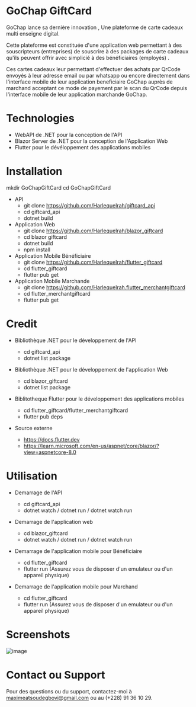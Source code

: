 # GoChap GiftCard

GoChap lance sa dernière innovation , Une plateforme de carte cadeaux multi enseigne digital.

Cette plateforme est constituée d'une application web permettant à des souscripteurs (entreprises) de souscrire à des packages de carte cadeaux qu'ils peuvent offrir avec simplicié à des bénéficiaires (employés) .

Ces cartes cadeaux leur permettant d'effectuer des achats
par QrCode envoyés à leur adresse email ou par whatsapp ou encore directement dans l'interface mobile de leur application beneficiaire GoChap auprès de marchand acceptant ce mode de payement par le scan du QrCode depuis l'interface mobile de leur application marchande  GoChap.

# Technologies
- WebAPI de .NET pour la conception de l'API
- Blazor Server de .NET pour la conception de l'Application Web
- Flutter pour le dévéloppement des applications mobiles

# Installation
mkdir GoChapGiftCard
cd GoChapGiftCard
- API
  - git clone https://github.com/Harlequelrah/giftcard_api
  - cd giftcard_api
  - dotnet build
- Application Web
  - git clone https://github.com/Harlequelrah/blazor_giftcard
  - cd blazor giftcard
  - dotnet build
  - npm install
- Application Mobile Bénéficiaire
  - git clone https://github.com/Harlequelrah/flutter_giftcard
  - cd flutter_giftcard
  - flutter pub get
- Application Mobile Marchande
  - git clone https://github.com/Harlequelrah.flutter_merchantgiftcard
  - cd flutter_merchantgiftcard
  - flutter pub get

# Credit
- Bibliothèque .NET pour le développement de l'API
  - cd giftcard_api
  - dotnet list package
- Bibliothèque .NET pour le développement de l'application Web
  - cd blazor_giftcard
  - dotnet list package
- Biblitotheque Flutter pour le développement des applications mobiles
  - cd flutter_giftcard/flutter_merchantgiftcard
  - flutter pub deps

- Source externe
  - https://docs.flutter.dev
  - https://learn.microsoft.com/en-us/aspnet/core/blazor/?view=aspnetcore-8.0

# Utilisation
- Demarrage de l'API
  - cd giftcard_api
  - dotnet watch / dotnet run / dotnet watch run

- Demarrage de l'application web
  - cd blazor_giftcard
  - dotnet watch / dotnet run / dotnet watch run

- Demarrage de l'application mobile pour Bénéficiaire
  - cd flutter_giftcard
  - flutter run (Assurez vous de disposer d'un emulateur ou d'un appareil physique)
- Demarrage de l'application mobile pour Marchand
  - cd flutter_giftcard
  - flutter run (Assurez vous de disposer d'un emulateur ou d'un appareil physique)

# Screenshots

![image](https://github.com/user-attachments/assets/2e876d1e-1d82-440d-bc0f-525c4f51c11b)


# Contact ou Support
Pour des questions ou du support, contactez-moi à maximeatsoudegbovi@gmail.com ou au (+228) 91 36 10 29.
